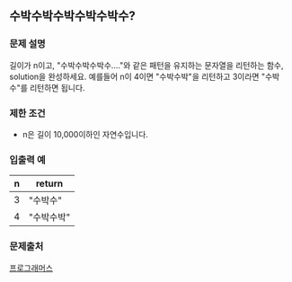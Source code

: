## 수박수박수박수박수박수?

### 문제 설명
길이가 n이고, "수박수박수박수...."와 같은 패턴을 유지하는 문자열을 리턴하는 함수, solution을 완성하세요. 예를들어 n이 4이면 "수박수박"을 리턴하고 3이라면 "수박수"를 리턴하면 됩니다.

### 제한 조건
- n은 길이 10,000이하인 자연수입니다.
### 입출력 예
|n|	return|
|---|---|
|3	|"수박수"|
|4|	"수박수박"|


### 문제출처
[프로그래머스](https://programmers.co.kr/learn/courses/30/lessons/12922)